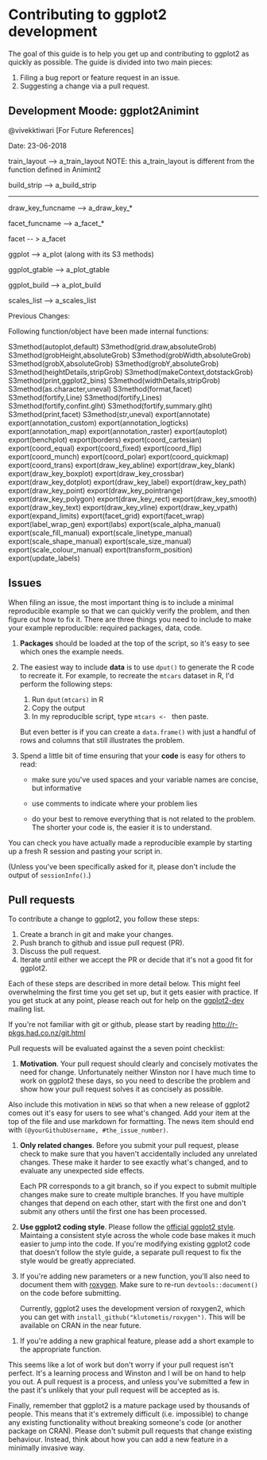 # Contributing to ggplot2 development

The goal of this guide is to help you get up and contributing to ggplot2 as quickly as possible. The guide is divided into two main pieces:

1. Filing a bug report or feature request in an issue.
1. Suggesting a change via a pull request.

## Development Moode: ggplot2Animint 

@vivekktiwari [For Future References]

Date: 23-06-2018

train_layout --> a_train_layout
NOTE: this a_train_layout is different from the function defined in Animint2

build_strip --> a_build_strip

-------------------------------
draw_key_funcname --> a_draw_key_*

facet_funcname --> a_facet_*

facet -- > a_facet

ggplot --> a_plot
(along with its S3 methods)

ggplot_gtable --> a_plot_gtable

ggplot_build --> a_plot_build

scales_list --> a_scales_list


Previous Changes:

Following function/object have been made internal functions: 

S3method(autoplot,default)
S3method(grid.draw,absoluteGrob)
S3method(grobHeight,absoluteGrob)
S3method(grobWidth,absoluteGrob)
S3method(grobX,absoluteGrob)
S3method(grobY,absoluteGrob)
S3method(heightDetails,stripGrob)
S3method(makeContext,dotstackGrob)
S3method(print,ggplot2_bins)
S3method(widthDetails,stripGrob)
S3method(as.character,uneval)
S3method(format,facet)
S3method(fortify,Line)
S3method(fortify,Lines)
S3method(fortify,confint.glht)
S3method(fortify,summary.glht)
S3method(print,facet)
S3method(str,uneval)
export(annotate)
export(annotation_custom)
export(annotation_logticks)
export(annotation_map)
export(annotation_raster)
export(autoplot)
export(benchplot)
export(borders)
export(coord_cartesian)
export(coord_equal)
export(coord_fixed) 
export(coord_flip)
export(coord_munch)
export(coord_polar)
export(coord_quickmap)
export(coord_trans)
export(draw_key_abline)
export(draw_key_blank)
export(draw_key_boxplot)
export(draw_key_crossbar)
export(draw_key_dotplot)
export(draw_key_label)
export(draw_key_path)
export(draw_key_point)
export(draw_key_pointrange)
export(draw_key_polygon)
export(draw_key_rect)
export(draw_key_smooth)
export(draw_key_text)
export(draw_key_vline)
export(draw_key_vpath)
export(expand_limits)
export(facet_grid)
export(facet_wrap)
export(label_wrap_gen)
export(labs)
export(scale_alpha_manual)
export(scale_fill_manual)
export(scale_linetype_manual)
export(scale_shape_manual)
export(scale_size_manual)
export(scale_colour_manual)
export(transform_position)
export(update_labels)


## Issues

When filing an issue, the most important thing is to include a minimal reproducible example so that we can quickly verify the problem, and then figure out how to fix it. There are three things you need to include to make your example reproducible: required packages, data, code.

1.  **Packages** should be loaded at the top of the script, so it's easy to
    see which ones the example needs.
  
1.  The easiest way to include **data** is to use `dput()` to generate the R code 
    to recreate it. For example, to recreate the `mtcars` dataset in R,
    I'd perform the following steps:
  
       1. Run `dput(mtcars)` in R
       2. Copy the output
       3. In my reproducible script, type `mtcars <- ` then paste.
       
    But even better is if you can create a `data.frame()` with just a handful
    of rows and columns that still illustrates the problem.
  
1.  Spend a little bit of time ensuring that your **code** is easy for others to
    read:
  
    * make sure you've used spaces and your variable names are concise, but
      informative
  
    * use comments to indicate where your problem lies
  
    * do your best to remove everything that is not related to the problem.  
     The shorter your code is, the easier it is to understand.

You can check you have actually made a reproducible example by starting up a fresh R session and pasting your script in.

(Unless you've been specifically asked for it, please don't include the output of `sessionInfo()`.)

## Pull requests

To contribute a change to ggplot2, you follow these steps:

1. Create a branch in git and make your changes.
1. Push branch to github and issue pull request (PR).
1. Discuss the pull request.
1. Iterate until either we accept the PR or decide that it's not
   a good fit for ggplot2.

Each of these steps are described in more detail below. This might feel overwhelming the first time you get set up, but it gets easier with practice. If you get stuck at any point, please reach out for help on the [ggplot2-dev](https://groups.google.com/forum/#!forum/ggplot2-dev) mailing list.

If you're not familiar with git or github, please start by reading <http://r-pkgs.had.co.nz/git.html>

<!--
* [ ] Motivate the change in one paragraph, and include it in NEWS.
      In parentheses, reference your github user name and this issue:
      `(@hadley, #1234)`
* [ ] Check pull request only includes relevant changes.
* [ ] Use the [official style](http://adv-r.had.co.nz/Style.html).
* [ ] Update documentation and re-run roxygen2
* [ ] Add test, if bug in non-graphical function
* [ ] Add visual test, if bug in graphical function
* [ ] Add minimal example, if new graphical feature

See http://docs.ggplot2.org/dev/vignettes/development.html for more details.
--->

Pull requests will be evaluated against the a seven point checklist:

1.  __Motivation__. Your pull request should clearly and concisely motivates the
   need for change. Unfortunately neither Winston nor I have much time to
   work on ggplot2 these days, so you need to describe the problem and show
   how your pull request solves it as concisely as possible.

   Also include this motivation in `NEWS` so that when a new release of
   ggplot2 comes out it's easy for users to see what's changed. Add your
   item at the top of the file and use markdown for formatting. The
   news item should end with `(@yourGithubUsername, #the_issue_number)`.

1.  __Only related changes__. Before you submit your pull request, please
    check to make sure that you haven't accidentally included any unrelated
    changes. These make it harder to see exactly what's changed, and to
    evaluate any unexpected side effects.

    Each PR corresponds to a git branch, so if you expect to submit
    multiple changes make sure to create multiple branches. If you have
    multiple changes that depend on each other, start with the first one
    and don't submit any others until the first one has been processed.

1.  __Use ggplot2 coding style__. Please follow the
    [official ggplot2 style](http://adv-r.had.co.nz/Style.html). Maintaing
    a consistent style across the whole code base makes it much easier to
    jump into the code. If you're modifying existing ggplot2 code that
    doesn't follow the style guide, a separate pull request to fix the
    style would be greatly appreciated.

1.  If you're adding new parameters or a new function, you'll also need
    to document them with [roxygen](https://github.com/klutometis/roxygen).
    Make sure to re-run `devtools::document()` on the code before submitting.

    Currently, ggplot2 uses the development version of roxygen2, which you
    can get with `install_github("klutometis/roxygen")`. This will be
    available on CRAN in the near future.

<!--
1.  If fixing a bug or adding a new feature to a non-graphical function,
    please add a [testthat](https://github.com/hadley/testthat) unit test.

1.  If fixing a bug in the visual output, please add a visual test.
    (Instructions to follow soon)
-->

1.  If you're adding a new graphical feature, please add a short example
    to the appropriate function.

This seems like a lot of work but don't worry if your pull request isn't perfect. It's a learning process and Winston and I will be on hand to help you out. A pull request is a process, and unless you've submitted a few in the past it's unlikely that your pull request will be accepted as is.

Finally, remember that ggplot2 is a mature package used by thousands of people. This means that it's extremely difficult (i.e. impossible) to change any existing functionality without breaking someone's code (or another package on CRAN). Please don't submit pull requests that change existing behaviour. Instead, think about how you can add a new feature in a minimally invasive way.
